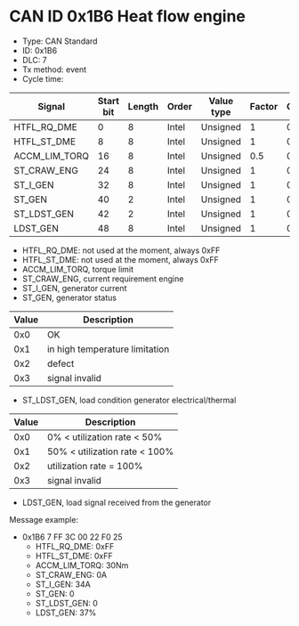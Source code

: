 # CAN ID 0x1B6 Heat flow engine
- Type: CAN Standard
- ID: 0x1B6
- DLC: 7
- Tx method: event
- Cycle time: 

|Signal|Start bit|Length|Order|Value type|Factor|Offset|Unit|
|------|---------|------|-----|----------|------|------|----|
|HTFL_RQ_DME|0|8|Intel|Unsigned|1|0||
|HTFL_ST_DME|8|8|Intel|Unsigned|1|0||
|ACCM_LIM_TORQ|16|8|Intel|Unsigned|0.5|0|Nm|
|ST_CRAW_ENG|24|8|Intel|Unsigned|1|0|A|
|ST_I_GEN|32|8|Intel|Unsigned|1|0|A|
|ST_GEN|40|2|Intel|Unsigned|1|0||
|ST_LDST_GEN|42|2|Intel|Unsigned|1|0||
|LDST_GEN|48|8|Intel|Unsigned|1|0|%|

- HTFL_RQ_DME: not used at the moment, always 0xFF
- HTFL_ST_DME: not used at the moment, always 0xFF
- ACCM_LIM_TORQ, torque limit
- ST_CRAW_ENG, current requirement engine
- ST_I_GEN, generator current
- ST_GEN, generator status

|Value|Description|
|-----|-----------|
|0x0|OK|
|0x1|in high temperature limitation|
|0x2|defect|
|0x3|signal invalid|

- ST_LDST_GEN, load condition generator electrical/thermal

|Value|Description|
|-----|-----------|
|0x0|0% < utilization rate < 50%|
|0x1|50% < utilization rate < 100%|
|0x2|utilization rate = 100%|
|0x3|signal invalid|

- LDST_GEN, load signal received from the generator

Message example:
- 0x1B6 7 FF 3C 00 22 F0 25
    - HTFL_RQ_DME: 0xFF
    - HTFL_ST_DME: 0xFF
    - ACCM_LIM_TORQ: 30Nm
    - ST_CRAW_ENG: 0A
    - ST_I_GEN: 34A
    - ST_GEN: 0
    - ST_LDST_GEN: 0
    - LDST_GEN: 37%